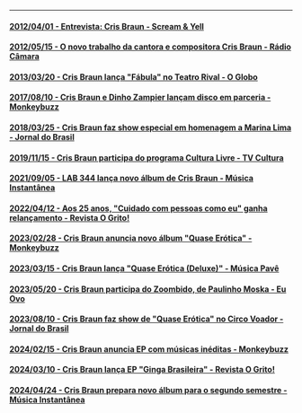 ___
#### [2012/04/01 - Entrevista: Cris Braun - Scream & Yell](http://screamyell.com.br/site/2012/04/01/entrevista-cris-braun/)

#### [2012/05/15 - O novo trabalho da cantora e compositora Cris Braun - Rádio Câmara](https://www.camara.leg.br/radio/programas/376917-o-novo-trabalho-da-cantora-e-compositora-cris-braun/)

#### [2013/03/20 - Cris Braun lança "Fábula" no Teatro Rival - O Globo](https://oglobo.globo.com/cultura/musica/cris-braun-lanca-fabula-no-teatro-rival)

#### [2017/08/10 - Cris Braun e Dinho Zampier lançam disco em parceria - Monkeybuzz](https://monkeybuzz.com.br/cris-braun-e-dinho-zampier-lancam-disco-em-parceria/)

#### [2018/03/25 - Cris Braun faz show especial em homenagem a Marina Lima - Jornal do Brasil](https://www.jb.com.br/cultura/musica/cris-braun-faz-show-especial-em-homenagem-a-marina-lima)

#### [2019/11/15 - Cris Braun participa do programa Cultura Livre - TV Cultura](https://tvcultura.com.br/programas/culturalivre/cris-braun-participa-do-programa-cultura-livre)

#### [2021/09/05 - LAB 344 lança novo álbum de Cris Braun - Música Instantânea](http://musicainstantanea.com.br/lab-344-lanca-novo-album-de-cris-braun)

#### [2022/04/12 - Aos 25 anos, "Cuidado com pessoas como eu" ganha relançamento - Revista O Grito!](https://revistaogrito.com/aos-25-anos-cuidado-com-pessoas-como-eu-ganha-relancamento/)

#### [2023/02/28 - Cris Braun anuncia novo álbum "Quase Erótica" - Monkeybuzz](https://monkeybuzz.com.br/cris-braun-anuncia-novo-album-quase-erotica/)

#### [2023/03/15 - Cris Braun lança "Quase Erótica (Deluxe)" - Música Pavê](https://musicapave.com/cris-braun-lanca-quase-erotica-deluxe/)

#### [2023/05/20 - Cris Braun participa do Zoombido, de Paulinho Moska - Eu Ovo](https://euovo.com.br/cris-braun-participa-do-zoombido-de-paulinho-moska/)

#### [2023/08/10 - Cris Braun faz show de "Quase Erótica" no Circo Voador - Jornal do Brasil](https://www.jb.com.br/cultura/musica/cris-braun-faz-show-de-quase-erotica-no-circo-voador)

#### [2024/02/15 - Cris Braun anuncia EP com músicas inéditas - Monkeybuzz](https://monkeybuzz.com.br/cris-braun-anuncia-ep-com-musicas-ineditas/)

#### [2024/03/10 - Cris Braun lança EP "Ginga Brasileira" - Revista O Grito!](https://revistaogrito.com/cris-braun-lanca-ep-ginga-brasileira/)

#### [2024/04/24 - Cris Braun prepara novo álbum para o segundo semestre - Música Instantânea](http://musicainstantanea.com.br/cris-braun-prepara-novo-album-para-o-segundo-semestre/)